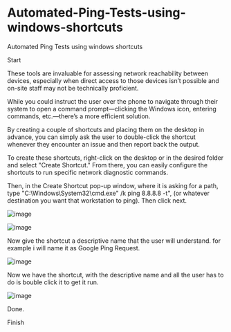 # Automated-Ping-Tests-using-windows-shortcuts
Automated Ping Tests using windows shortcuts 

Start

These tools are invaluable for assessing network reachability between devices, especially when direct access to those devices isn’t possible and on-site staff may not be technically proficient.

While you could instruct the user over the phone to navigate through their system to open a command prompt—clicking the Windows icon, entering commands, etc.—there’s a more efficient solution. 

By creating a couple of shortcuts and placing them on the desktop in advance, you can simply ask the user to double-click the shortcut whenever they encounter an issue and then report back the output.

To create these shortcuts, right-click on the desktop or in the desired folder and select "Create Shortcut." From there, you can easily configure the shortcuts to run specific network diagnostic commands.

Then, in the Create Shortcut pop-up window, where it is asking for a path, type "C:\Windows\System32\cmd.exe" /k ping 8.8.8.8 -t",
(or whatever destination you want that workstation to ping). Then click next.

![image](https://github.com/user-attachments/assets/5909ed12-0385-4f1c-b9df-8e3ed78c3737)


![image](https://github.com/user-attachments/assets/69b00830-7983-4136-a76e-5df9facb55cd)


Now give the shortcut a descriptive name that the user will understand. for example i will name it as Google Ping Request. 

![image](https://github.com/user-attachments/assets/49c61d21-07ab-46bb-bd97-5c2a5fa514ac)


Now we have the shortcut, with the descriptive name and all the user has to do is bouble click it to get it run.

![image](https://github.com/user-attachments/assets/4da5815d-4c60-42d0-bab6-4bbf1a13716d)

Done.

Finish




